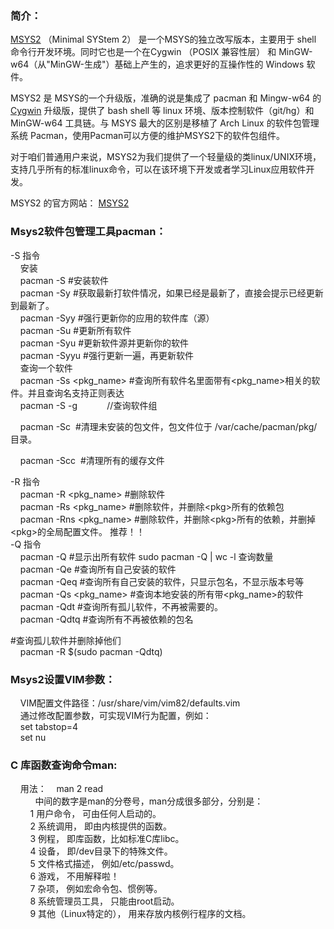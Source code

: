 ### []()简介：

[MSYS2](https://so.csdn.net/so/search?q=MSYS2\&spm=1001.2101.3001.7020) （Minimal SYStem 2） 是一个MSYS的独立改写版本，主要用于 shell 命令行开发环境。同时它也是一个在Cygwin （POSIX 兼容性层） 和 MinGW-w64（从"MinGW-生成"）基础上产生的，追求更好的互操作性的 Windows 软件。

MSYS2 是 MSYS的一个升级版，准确的说是集成了 pacman 和 Mingw-w64 的 [Cygwin](https://so.csdn.net/so/search?q=Cygwin\&spm=1001.2101.3001.7020) 升级版，提供了 bash shell 等 linux 环境、版本控制软件（git/hg）和 MinGW-w64 工具链。与 MSYS 最大的区别是移植了 Arch Linux 的软件包管理系统 Pacman，使用Pacman可以方便的维护MSYS2下的软件包组件。

对于咱们普通用户来说，MSYS2为我们提供了一个轻量级的类linux/UNIX环境，支持几乎所有的标准linux命令，可以在该环境下开发或者学习Linux应用软件开发。

MSYS2 的官方网站： [MSYS2](https://www.msys2.org/ "MSYS2")

### []()Msys2软件包管理工具pacman：

-S 指令\
    安装\
    pacman -S #安装软件\
    pacman -Sy #获取最新打软件情况，如果已经是最新了，直接会提示已经更新到最新了。\
    pacman -Syy #强行更新你的应用的软件库（源）\
    pacman -Su #更新所有软件\
    pacman -Syu #更新软件源并更新你的软件\
    pacman -Syyu #强行更新一遍，再更新软件\
    查询一个软件\
    pacman -Ss \<pkg\_name> #查询所有软件名里面带有\<pkg\_name>相关的软件。并且查询名支持正则表达\
    pacman -S -g            //查询软件组

    pacman -Sc  #清理未安装的包文件，包文件位于 /var/cache/pacman/pkg/ 目录。

    pacman -Scc  #清理所有的缓存文件

-R 指令\
    pacman -R \<pkg\_name> #删除软件\
    pacman -Rs \<pkg\_name> #删除软件，并删除\<pkg>所有的依赖包\
    pacman -Rns \<pkg\_name> #删除软件，并删除\<pkg>所有的依赖，并删掉\<pkg>的全局配置文件。 推荐！！\
-Q 指令\
    pacman -Q #显示出所有软件 sudo pacman -Q | wc -l 查询数量\
    pacman -Qe #查询所有自己安装的软件\
    pacman -Qeq #查询所有自己安装的软件，只显示包名，不显示版本号等\
    pacman -Qs \<pkg\_name> #查询本地安装的所有带\<pkg\_name>的软件\
    pacman -Qdt #查询所有孤儿软件，不再被需要的。\
    pacman -Qdtq #查询所有不再被依赖的包名

\#查询孤儿软件并删除掉他们\
    pacman -R $(sudo pacman -Qdtq)    

### []()Msys2设置VIM参数：

    VIM配置文件路径：/usr/share/vim/vim82/defaults.vim\
    通过修改配置参数，可实现VIM行为配置，例如：\
    set tabstop=4\
    set nu

### []()C 库函数查询命令man:     

    用法：    man 2 read\
          中间的数字是man的分卷号，man分成很多部分，分别是：\
        1 用户命令， 可由任何人启动的。\
        2 系统调用， 即由内核提供的函数。\
        3 例程， 即库函数，比如标准C库libc。\
        4 设备， 即/dev目录下的特殊文件。\
        5 文件格式描述， 例如/etc/passwd。\
        6 游戏， 不用解释啦！\
        7 杂项， 例如宏命令包、惯例等。\
        8 系统管理员工具， 只能由root启动。\
        9 其他（Linux特定的）， 用来存放内核例行程序的文档。\
 
